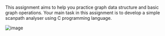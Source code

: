 This assignment aims to help you practice graph data structure and basic graph operations. Your 
main task in this assignment is to develop a simple scanpath analyser using C programming 
language.

![image](https://github.com/AtaKaleli/SimpleScanpathAnalyser/assets/158140699/f0614496-cd14-4226-a162-2311a53c6f48)


